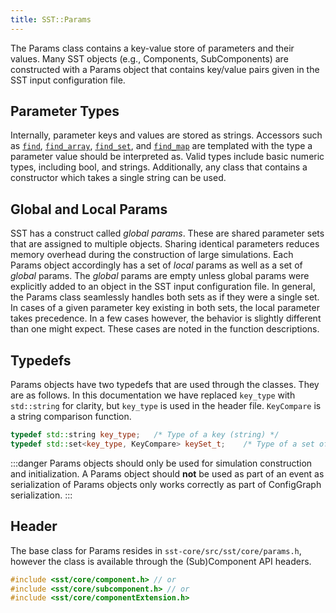 ```yaml
---
title: SST::Params
---
```


The Params class contains a key-value store of parameters and their values. Many SST objects (e.g., Components, SubComponents) are constructed with a Params object that contains key/value pairs given in the SST input configuration file.

## Parameter Types
Internally, parameter keys and values are stored as strings. Accessors such as [`find`](find), [`find_array`](find_array), [`find_set`](find_set), and [`find_map`](find_map) are templated with the type a parameter value should be interpreted as. Valid types include basic numeric types, including bool, and strings. Additionally, any class that contains a constructor which takes a single string can be used.

## Global and Local Params
SST has a construct called *global params*. These are shared parameter sets that are assigned to multiple objects. Sharing identical parameters reduces memory overhead during the construction of large simulations. Each Params object accordingly has a set of *local* params as well as a set of *global* params. The *global* params are empty unless global params were explicitly added to an object in the SST input configuration file. In general, the Params class seamlessly handles both sets as if they were a single set. In cases of a given parameter key existing in both sets, the local parameter takes precedence. In a few cases however, the behavior is slightly different than one might expect. These cases are noted in the function descriptions.

## Typedefs
Params objects have two typedefs that are used through the classes. They are as follows. In this documentation we have replaced `key_type` with `std::string` for clarity, but `key_type` is used in the header file. `KeyCompare` is a string comparison function.
```cpp
typedef std::string key_type;   /* Type of a key (string) */
typedef std::set<key_type, KeyCompare> keySet_t;    /* Type of a set of keys */
```

:::danger
Params objects should only be used for simulation construction and initialization. A Params object should **not** be used as part of an event as serialization of Params objects only works correctly as part of ConfigGraph serialization.
:::

## Header
The base class for Params resides in `sst-core/src/sst/core/params.h`, however the class is available through the (Sub)Component API headers.
```cpp
#include <sst/core/component.h> // or
#include <sst/core/subcomponent.h> // or
#include <sst/core/componentExtension.h>
